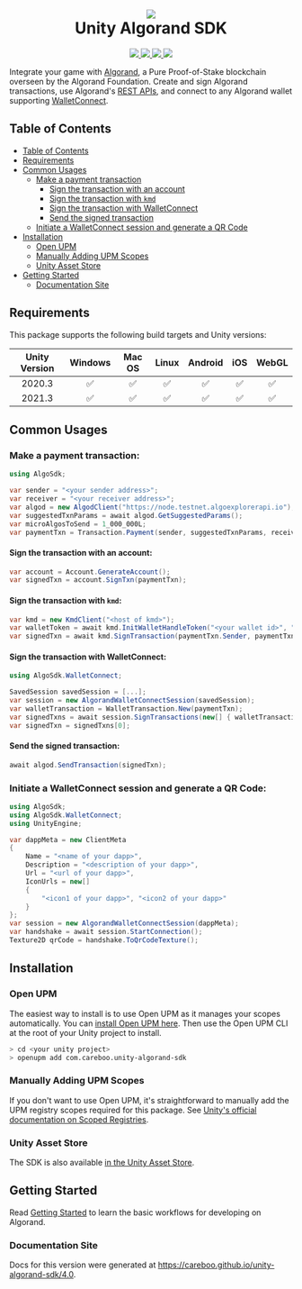 <h1 id="unity-algorand-sdk" align="center">
<img src="Documentation~/images/logo_256.png"/>
<br/>
Unity Algorand SDK

</h1>
<p align="center">
  <a href="LICENSE.md">
    <img src="https://img.shields.io/github/license/CareBoo/unity-algorand-sdk"/>
  </a>
  <a href="https://github.com/CareBoo/unity-algorand-sdk/actions/workflows/test.yaml">
    <img src="https://img.shields.io/github/workflow/status/careboo/unity-algorand-sdk/Unity%20Tests/main?label=tests"/>
  </a>
  <a href="https://www.npmjs.com/package/com.careboo.unity-algorand-sdk">
    <img src="https://img.shields.io/npm/v/com.careboo.unity-algorand-sdk"/>
  </a>
  <a href="https://openupm.com/packages/com.careboo.unity-algorand-sdk/">
    <img src="https://img.shields.io/npm/v/com.careboo.unity-algorand-sdk?label=openupm&registry_uri=https://package.openupm.com"/>
  </a>
</p>

</h1>

Integrate your game with [Algorand](https://www.algorand.com/), a Pure Proof-of-Stake blockchain overseen by the Algorand Foundation.
Create and sign Algorand transactions, use Algorand's [REST APIs](https://developer.algorand.org/docs/rest-apis/restendpoints/),
and connect to any Algorand wallet supporting [WalletConnect](https://developer.algorand.org/docs/get-details/walletconnect/).

## Table of Contents

- [Table of Contents](#table-of-contents)
- [Requirements](#requirements)
- [Common Usages](#common-usages)
  - [Make a payment transaction](#make-a-payment-transaction)
    - [Sign the transaction with an account](#sign-the-transaction-with-an-account)
    - [Sign the transaction with `kmd`](#sign-the-transaction-with-kmd)
    - [Sign the transaction with WalletConnect](#sign-the-transaction-with-walletconnect)
    - [Send the signed transaction](#send-the-signed-transaction)
  - [Initiate a WalletConnect session and generate a QR Code](#initiate-a-walletconnect-session-and-generate-a-qr-code)
- [Installation](#installation)
  - [Open UPM](#open-upm)
  - [Manually Adding UPM Scopes](#manually-adding-upm-scopes)
  - [Unity Asset Store](#unity-asset-store)
- [Getting Started](#getting-started)
  - [Documentation Site](#documentation-site)

## Requirements

This package supports the following build targets and Unity versions:

| Unity Version |      Windows       |       Mac OS       |       Linux        |      Android       |        iOS         |       WebGL        |
| :-----------: | :----------------: | :----------------: | :----------------: | :----------------: | :----------------: | :----------------: |
|    2020.3     | :white_check_mark: | :white_check_mark: | :white_check_mark: | :white_check_mark: | :white_check_mark: | :white_check_mark: |
|    2021.3     | :white_check_mark: | :white_check_mark: | :white_check_mark: | :white_check_mark: | :white_check_mark: | :white_check_mark: |

## Common Usages

### Make a payment transaction:

```csharp
using AlgoSdk;

var sender = "<your sender address>";
var receiver = "<your receiver address>";
var algod = new AlgodClient("https://node.testnet.algoexplorerapi.io");
var suggestedTxnParams = await algod.GetSuggestedParams();
var microAlgosToSend = 1_000_000L;
var paymentTxn = Transaction.Payment(sender, suggestedTxnParams, receiver, microAlgosToSend);
```

#### Sign the transaction with an account:

```csharp
var account = Account.GenerateAccount();
var signedTxn = account.SignTxn(paymentTxn);
```

#### Sign the transaction with `kmd`:

```csharp
var kmd = new KmdClient("<host of kmd>");
var walletToken = await kmd.InitWalletHandleToken("<your wallet id>", "<your wallet password>");
var signedTxn = await kmd.SignTransaction(paymentTxn.Sender, paymentTxn.ToSignatureMessage(), walletToken, "<your kmd wallet password>");
```

#### Sign the transaction with WalletConnect:

```csharp
using AlgoSdk.WalletConnect;

SavedSession savedSession = [...];
var session = new AlgorandWalletConnectSession(savedSession);
var walletTransaction = WalletTransaction.New(paymentTxn);
var signedTxns = await session.SignTransactions(new[] { walletTransaction });
var signedTxn = signedTxns[0];
```

#### Send the signed transaction:

```csharp
await algod.SendTransaction(signedTxn);
```

### Initiate a WalletConnect session and generate a QR Code:

```csharp
using AlgoSdk;
using AlgoSdk.WalletConnect;
using UnityEngine;

var dappMeta = new ClientMeta
{
    Name = "<name of your dapp>",
    Description = "<description of your dapp>",
    Url = "<url of your dapp>",
    IconUrls = new[]
    {
        "<icon1 of your dapp>", "<icon2 of your dapp>"
    }
};
var session = new AlgorandWalletConnectSession(dappMeta);
var handshake = await session.StartConnection();
Texture2D qrCode = handshake.ToQrCodeTexture();
```

## Installation

### Open UPM

The easiest way to install is to use Open UPM as it manages your scopes automatically.
You can [install Open UPM here](https://openupm.com/docs/getting-started.html).
Then use the Open UPM CLI at the root of your Unity project to install.

```sh
> cd <your unity project>
> openupm add com.careboo.unity-algorand-sdk
```

### Manually Adding UPM Scopes

If you don't want to use Open UPM, it's straightforward to manually add the UPM registry scopes
required for this package. See [Unity's official documentation on Scoped Registries](https://docs.unity3d.com/Manual/upm-scoped.html).

### Unity Asset Store

The SDK is also available [in the Unity Asset Store](https://u3d.as/2GBr).

## Getting Started

Read [Getting Started](Documentation~/getting_started.md) to learn the basic workflows for developing on Algorand.

### Documentation Site

Docs for this version were generated at https://careboo.github.io/unity-algorand-sdk/4.0.
